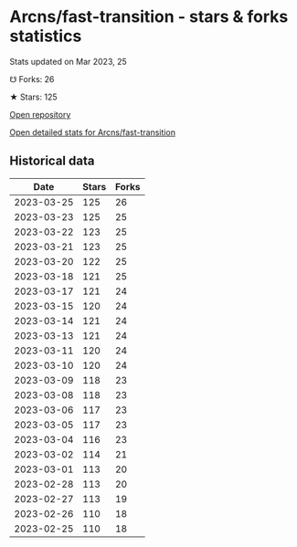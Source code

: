 # Arcns/fast-transition - stars & forks statistics

Stats updated on Mar 2023, 25

☋ Forks: 26

★ Stars: 125

[Open repository](https://github.com/Arcns/fast-transition)

[Open detailed stats for Arcns/fast-transition](https://reviewgithub.com/rep/Arcns/fast-transition)

## Historical data
| Date | Stars | Forks |
|------|-------|-------|
| 2023-03-25 | 125 | 26 | 
| 2023-03-23 | 125 | 25 | 
| 2023-03-22 | 123 | 25 | 
| 2023-03-21 | 123 | 25 | 
| 2023-03-20 | 122 | 25 | 
| 2023-03-18 | 121 | 25 | 
| 2023-03-17 | 121 | 24 | 
| 2023-03-15 | 120 | 24 | 
| 2023-03-14 | 121 | 24 | 
| 2023-03-13 | 121 | 24 | 
| 2023-03-11 | 120 | 24 | 
| 2023-03-10 | 120 | 24 | 
| 2023-03-09 | 118 | 23 | 
| 2023-03-08 | 118 | 23 | 
| 2023-03-06 | 117 | 23 | 
| 2023-03-05 | 117 | 23 | 
| 2023-03-04 | 116 | 23 | 
| 2023-03-02 | 114 | 21 | 
| 2023-03-01 | 113 | 20 | 
| 2023-02-28 | 113 | 20 | 
| 2023-02-27 | 113 | 19 | 
| 2023-02-26 | 110 | 18 | 
| 2023-02-25 | 110 | 18 | 

